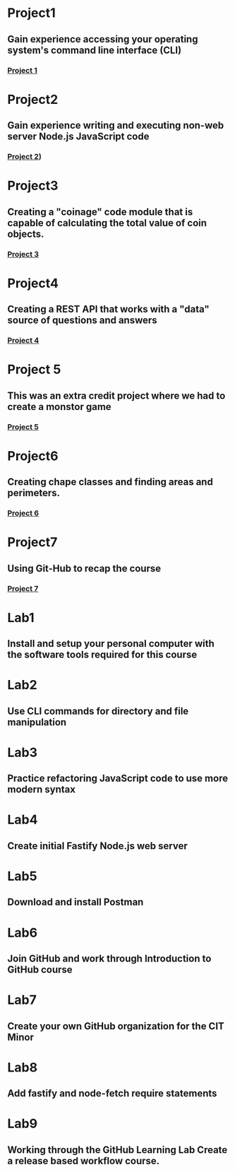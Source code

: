 # Project1
## Gain experience accessing your operating system's command line interface (CLI)
### [Project 1](https://github.com/karanvazirani/p1.git)
# Project2
## Gain experience writing and executing non-web server Node.js JavaScript code
### [Project 2](https://github.com/karanvazirani/p2.git))
# Project3
## Creating a "coinage" code module that is capable of calculating the total value of coin objects.
### [Project 3](https://github.com/karanvazirani/p3.git)
# Project4
## Creating a REST API that works with a "data" source of questions and answers
### [Project 4](https://github.com/karanvazirani/p4.git)
# Project 5
## This was an extra credit project where we had to create a monstor game
### [Project 5](https://github.com/karanvazirani/p5.git)
# Project6
## Creating chape classes and finding areas and perimeters. 
### [Project 6](https://github.com/karanvazirani/p6.git)
# Project7
## Using Git-Hub to recap the course
### [Project 7](https://github.com/karanvazirani/p7.git)

# Lab1
## Install and setup your personal computer with the software tools required for this course
# Lab2
## Use CLI commands for directory and file manipulation
# Lab3
## Practice refactoring JavaScript code to use more modern syntax
# Lab4
## Create initial Fastify Node.js web server
# Lab5
## Download and install Postman
# Lab6
## Join GitHub and work through Introduction to GitHub course
# Lab7
##  Create your own GitHub organization for the CIT Minor
# Lab8
## Add fastify and node-fetch require statements
# Lab9
## Working through the GitHub Learning Lab Create a release based workflow  course.




